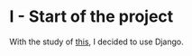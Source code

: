 # I - Start of the project
With the study of [this](https://www.cours-gratuit.com/tutoriel-python/tutoriel-python-comment-crer-votre-premire-page-web-avec-le-framework-django), I decided to use Django.
